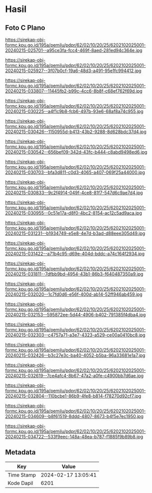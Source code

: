 # Hasil

## Foto C Plano

https://sirekap-obj-formc.kpu.go.id/195a/pemilu/pdpr/62/02/10/20/25/6202102025001-20240215-025701--a95ce3fa-fcc4-469f-8aed-281ed94c364e.jpg

https://sirekap-obj-formc.kpu.go.id/195a/pemilu/pdpr/62/02/10/20/25/6202102025001-20240215-025927--3f07b0cf-19a6-48d3-a491-95e1fc994412.jpg

https://sirekap-obj-formc.kpu.go.id/195a/pemilu/pdpr/62/02/10/20/25/6202102025001-20240215-033807--11445fb2-b99c-4cc6-8b8f-c68ef762f69d.jpg

https://sirekap-obj-formc.kpu.go.id/195a/pemilu/pdpr/62/02/10/20/25/6202102025001-20240215-030225--a4f1c9b8-fcb6-497b-93e6-68af8a74c955.jpg

https://sirekap-obj-formc.kpu.go.id/195a/pemilu/pdpr/62/02/10/20/25/6202102025001-20240215-030426--1150955d-b413-43b2-9288-8d628bdc37d4.jpg

https://sirekap-obj-formc.kpu.go.id/195a/pemilu/pdpr/62/02/10/20/25/6202102025001-20240215-030542--656bef09-342d-43fc-b444-c8abd9498ed6.jpg

https://sirekap-obj-formc.kpu.go.id/195a/pemilu/pdpr/62/02/10/20/25/6202102025001-20240215-030703--bfa3d811-c0d3-4065-a407-069f25a44000.jpg

https://sirekap-obj-formc.kpu.go.id/195a/pemilu/pdpr/62/02/10/20/25/6202102025001-20240215-030833--9c2f4914-049f-4ce8-81f7-547d6c9ae7d4.jpg

https://sirekap-obj-formc.kpu.go.id/195a/pemilu/pdpr/62/02/10/20/25/6202102025001-20240215-030955--0c51e17a-d8f0-4bc2-8154-ac12c5ad9aca.jpg

https://sirekap-obj-formc.kpu.go.id/195a/pemilu/pdpr/62/02/10/20/25/6202102025001-20240215-031231--b1934749-e5e8-4e7d-b3ad-d88eee305d49.jpg

https://sirekap-obj-formc.kpu.go.id/195a/pemilu/pdpr/62/02/10/20/25/6202102025001-20240215-031422--a71b4c95-d69e-404d-bddc-a74c164f2934.jpg

https://sirekap-obj-formc.kpu.go.id/195a/pemilu/pdpr/62/02/10/20/25/6202102025001-20240215-031811--7dfbb9bd-4954-43b1-86b3-f640487350a9.jpg

https://sirekap-obj-formc.kpu.go.id/195a/pemilu/pdpr/62/02/10/20/25/6202102025001-20240215-032020--1c7fd0d6-e56f-400d-ab14-52ff946ab459.jpg

https://sirekap-obj-formc.kpu.go.id/195a/pemilu/pdpr/62/02/10/20/25/6202102025001-20240215-032153--595872ee-5d44-4906-b402-791385f4dba4.jpg

https://sirekap-obj-formc.kpu.go.id/195a/pemilu/pdpr/62/02/10/20/25/6202102025001-20240215-032303--c4757a71-a3e7-4323-a529-ce00a0410bc8.jpg

https://sirekap-obj-formc.kpu.go.id/195a/pemilu/pdpr/62/02/10/20/25/6202102025001-20240215-032426--b3c27e3c-ba40-4052-b5ba-96a33681e1a7.jpg

https://sirekap-obj-formc.kpu.go.id/195a/pemilu/pdpr/62/02/10/20/25/6202102025001-20240215-032619--7ce4afc4-8b67-47a2-a0fe-c4900bb7d6ae.jpg

https://sirekap-obj-formc.kpu.go.id/195a/pemilu/pdpr/62/02/10/20/25/6202102025001-20240215-032804--110bcbe1-86b9-4fe8-b814-f78270d92cf7.jpg

https://sirekap-obj-formc.kpu.go.id/195a/pemilu/pdpr/62/02/10/20/25/6202102025001-20240215-034609--b8f61519-8ddd-4807-8673-b4f5e7ec1950.jpg

https://sirekap-obj-formc.kpu.go.id/195a/pemilu/pdpr/62/02/10/20/25/6202102025001-20240215-034722--533f9eec-148a-48ea-b787-f1885f9b89b8.jpg


## Metadata

| Key        | Value               |
| ---------- | ------------------- |
| Time Stamp | 2024-02-17 13:05:41 |
| Kode Dapil | 6201                |



